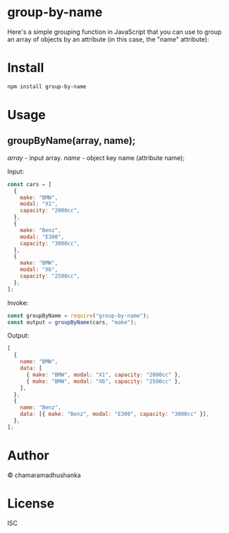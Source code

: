 # group-by-name

Here's a simple grouping function in JavaScript that you can use to group an array of objects by an attribute (in this case, the "name" attribute):

# Install

```sh
npm install group-by-name
```

# Usage

## groupByName(array, name);

_array_ - input array.
_name_ - object key name (attribute name);

Input:

```js
const cars = [
  {
    make: "BMW",
    modal: "X1",
    capacity: "2000cc",
  },
  {
    make: "Benz",
    modal: "E300",
    capacity: "3000cc",
  },
  {
    make: "BMW",
    modal: "X6",
    capacity: "2500cc",
  },
];
```

Invoke:

```js
const groupByName = require("group-by-name");
const output = groupByName(cars, "make");
```

Output:

```js
[
  {
    name: "BMW",
    data: [
      { make: "BMW", modal: "X1", capacity: "2000cc" },
      { make: "BMW", modal: "X6", capacity: "2500cc" },
    ],
  },
  {
    name: "Benz",
    data: [{ make: "Benz", modal: "E300", capacity: "3000cc" }],
  },
];
```
# Author
© chamaramadhushanka

# License

ISC
